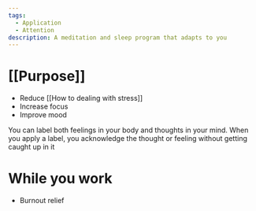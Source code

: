 ```yaml
---
tags:
  - Application
  - Attention
description: A meditation and sleep program that adapts to you
---
```

# [[Purpose]]

- Reduce [[How to dealing with stress]]
- Increase focus
- Improve mood

You can label both feelings in your body and thoughts in your mind.
When you apply a label, you acknowledge the thought or feeling without getting caught up in it

# While you work

- Burnout relief